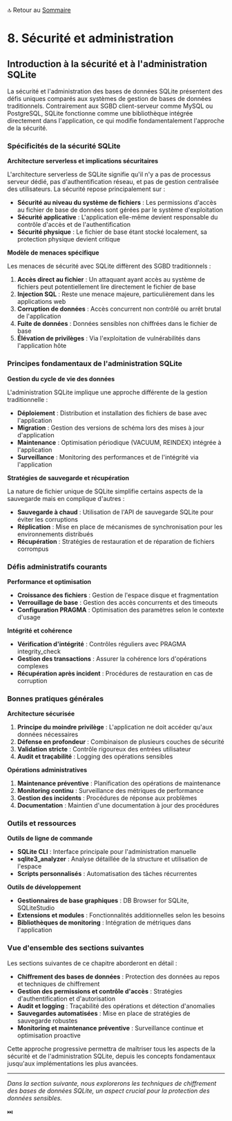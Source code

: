 🔝 Retour au [Sommaire](/SOMMAIRE.md)

# 8. Sécurité et administration

## Introduction à la sécurité et à l'administration SQLite

La sécurité et l'administration des bases de données SQLite présentent des défis uniques comparés aux systèmes de gestion de bases de données traditionnels. Contrairement aux SGBD client-serveur comme MySQL ou PostgreSQL, SQLite fonctionne comme une bibliothèque intégrée directement dans l'application, ce qui modifie fondamentalement l'approche de la sécurité.

### Spécificités de la sécurité SQLite

**Architecture serverless et implications sécuritaires**

L'architecture serverless de SQLite signifie qu'il n'y a pas de processus serveur dédié, pas d'authentification réseau, et pas de gestion centralisée des utilisateurs. La sécurité repose principalement sur :

- **Sécurité au niveau du système de fichiers** : Les permissions d'accès au fichier de base de données sont gérées par le système d'exploitation
- **Sécurité applicative** : L'application elle-même devient responsable du contrôle d'accès et de l'authentification
- **Sécurité physique** : Le fichier de base étant stocké localement, sa protection physique devient critique

**Modèle de menaces spécifique**

Les menaces de sécurité avec SQLite diffèrent des SGBD traditionnels :

1. **Accès direct au fichier** : Un attaquant ayant accès au système de fichiers peut potentiellement lire directement le fichier de base
2. **Injection SQL** : Reste une menace majeure, particulièrement dans les applications web
3. **Corruption de données** : Accès concurrent non contrôlé ou arrêt brutal de l'application
4. **Fuite de données** : Données sensibles non chiffrées dans le fichier de base
5. **Élévation de privilèges** : Via l'exploitation de vulnérabilités dans l'application hôte

### Principes fondamentaux de l'administration SQLite

**Gestion du cycle de vie des données**

L'administration SQLite implique une approche différente de la gestion traditionnelle :

- **Déploiement** : Distribution et installation des fichiers de base avec l'application
- **Migration** : Gestion des versions de schéma lors des mises à jour d'application
- **Maintenance** : Optimisation périodique (VACUUM, REINDEX) intégrée à l'application
- **Surveillance** : Monitoring des performances et de l'intégrité via l'application

**Stratégies de sauvegarde et récupération**

La nature de fichier unique de SQLite simplifie certains aspects de la sauvegarde mais en complique d'autres :

- **Sauvegarde à chaud** : Utilisation de l'API de sauvegarde SQLite pour éviter les corruptions
- **Réplication** : Mise en place de mécanismes de synchronisation pour les environnements distribués
- **Récupération** : Stratégies de restauration et de réparation de fichiers corrompus

### Défis administratifs courants

**Performance et optimisation**

- **Croissance des fichiers** : Gestion de l'espace disque et fragmentation
- **Verrouillage de base** : Gestion des accès concurrents et des timeouts
- **Configuration PRAGMA** : Optimisation des paramètres selon le contexte d'usage

**Intégrité et cohérence**

- **Vérification d'intégrité** : Contrôles réguliers avec PRAGMA integrity_check
- **Gestion des transactions** : Assurer la cohérence lors d'opérations complexes
- **Récupération après incident** : Procédures de restauration en cas de corruption

### Bonnes pratiques générales

**Architecture sécurisée**

1. **Principe du moindre privilège** : L'application ne doit accéder qu'aux données nécessaires
2. **Défense en profondeur** : Combinaison de plusieurs couches de sécurité
3. **Validation stricte** : Contrôle rigoureux des entrées utilisateur
4. **Audit et traçabilité** : Logging des opérations sensibles

**Opérations administratives**

1. **Maintenance préventive** : Planification des opérations de maintenance
2. **Monitoring continu** : Surveillance des métriques de performance
3. **Gestion des incidents** : Procédures de réponse aux problèmes
4. **Documentation** : Maintien d'une documentation à jour des procédures

### Outils et ressources

**Outils de ligne de commande**

- **SQLite CLI** : Interface principale pour l'administration manuelle
- **sqlite3_analyzer** : Analyse détaillée de la structure et utilisation de l'espace
- **Scripts personnalisés** : Automatisation des tâches récurrentes

**Outils de développement**

- **Gestionnaires de base graphiques** : DB Browser for SQLite, SQLiteStudio
- **Extensions et modules** : Fonctionnalités additionnelles selon les besoins
- **Bibliothèques de monitoring** : Intégration de métriques dans l'application

### Vue d'ensemble des sections suivantes

Les sections suivantes de ce chapitre aborderont en détail :

- **Chiffrement des bases de données** : Protection des données au repos et techniques de chiffrement
- **Gestion des permissions et contrôle d'accès** : Stratégies d'authentification et d'autorisation
- **Audit et logging** : Traçabilité des opérations et détection d'anomalies
- **Sauvegardes automatisées** : Mise en place de stratégies de sauvegarde robustes
- **Monitoring et maintenance préventive** : Surveillance continue et optimisation proactive

Cette approche progressive permettra de maîtriser tous les aspects de la sécurité et de l'administration SQLite, depuis les concepts fondamentaux jusqu'aux implémentations les plus avancées.

---

*Dans la section suivante, nous explorerons les techniques de chiffrement des bases de données SQLite, un aspect crucial pour la protection des données sensibles.*

⏭️

